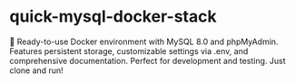 # quick-mysql-docker-stack
🐳 Ready-to-use Docker environment with MySQL 8.0 and phpMyAdmin. Features persistent storage, customizable settings via .env, and comprehensive documentation. Perfect for development and testing. Just clone and run! 
